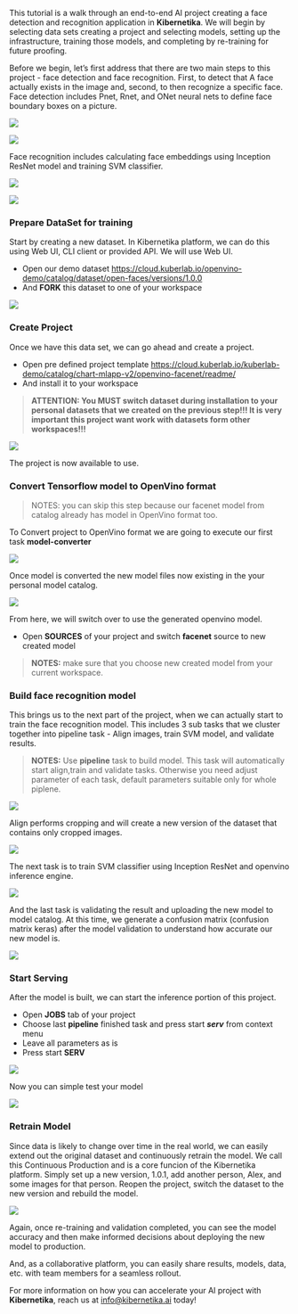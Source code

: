 This tutorial is a walk through an end-to-end AI project creating a face detection and recognition application in **Kibernetika**. We will begin by selecting data sets creating a project and selecting models, setting up the infrastructure, training those models, and completing by re-training for future proofing. 

Before we begin, let’s first address that there are two main steps to this project - face detection and face recognition. First, to detect that A face actually exists in the image and, second, to then recognize a specific face. Face detection includes Pnet, Rnet, and ONet neural nets to define face boundary boxes on a picture.

![](../img/tutorials/openvino/openvino1.png)

![](../img/tutorials/openvino/openvino2.png)

Face recognition includes calculating face embeddings using Inception ResNet model and training SVM classifier.

![](../img/tutorials/openvino/openvino3.png)

![](../img/tutorials/openvino/openvino4.png)

### Prepare DataSet for training

Start by creating a new dataset. In Kibernetika platform, we can do this using Web UI, CLI client or provided API. We will use Web UI.

* Open our demo dataset https://cloud.kuberlab.io/openvino-demo/catalog/dataset/open-faces/versions/1.0.0
* And **FORK** this dataset to one of your workspace

![](../img/tutorials/openvino-face/dataset1.gif)


### Create Project

Once we have this data set, we can go ahead and create a project. 

* Open pre defined project template https://cloud.kuberlab.io/kuberlab-demo/catalog/chart-mlapp-v2/openvino-facenet/readme/
* And install it to your workspace

> __ATTENTION: You MUST switch dataset during installation to your personal datasets that we created on the previous step!!! It is very important this project want work with datasets form other workspaces!!!__

![](../img/tutorials/openvino-face/create1.gif)

The project is now available to use.

### Convert Tensorflow model to OpenVino format

> NOTES: you can skip this step because our facenet model from catalog already has model in OpenVino format too.

To Convert project to OpenVino format we are going to execute our first task __model-converter__

![](../img/tutorials/openvino-face/convert1.gif)


Once model is converted the new model files now existing in the your personal model catalog.

![](../img/tutorials/openvino-face/convert2.gif)


From here, we will switch over to use the generated openvino model. 

* Open __SOURCES__ of your project and switch __facenet__ source to new created model

>__NOTES:__ make sure that you choose new created model from your current workspace.


### Build face recognition model

This brings us to the next part of the project, when we can actually start to train the face recognition model. This includes 3 sub tasks that we cluster together into pipeline task - Align images, train SVM model, and validate results.

>__NOTES:__ Use __pipeline__ task to build model. This task will automatically start align,train and validate tasks. Otherwise you need adjust parameter of each task, default parameters suitable only for whole piplene. 

![](../img/tutorials/openvino/openvino20.png)

Align performs cropping and will create a new version of the dataset that contains only cropped images.

![](../img/tutorials/openvino/openvino21.png)

The next task is to train SVM classifier using  Inception ResNet and openvino inference engine.

![](../img/tutorials/openvino/openvino22.png)

And the last task is validating the result and uploading the new model to model catalog. At this time, we generate a confusion matrix (confusion matrix keras) after the model validation to understand how accurate our new model is. 

![](../img/tutorials/openvino/openvino23.png)

### Start Serving

After the model is built, we can start the inference portion of this project. 

* Open __JOBS__ tab of your project
* Choose last __pipeline__ finished task and press start ___serv___ from context menu
* Leave all parameters as is
* Press start __SERV__

![](../img/tutorials/openvino-face/serv1.gif)

Now you can simple test your model

![](../img/tutorials/openvino-face/serv2.gif)

### Retrain Model
Since data is likely to change over time in the real world, we can easily extend out the original dataset and continuously retrain the model. We call this Continuous Production and is a core funcion of the Kibernetika platform. Simply set up a new version, 1.0.1, add another person, Alex, and some images for that person. Reopen the project, switch the dataset to the new version and rebuild the model.

![](../img/tutorials/openvino/openvino30.png)

Again, once re-training and validation completed, you can see the model accuracy and then make informed decisions about deploying the new model to production. 

And, as a collaborative platform, you can easily share results, models, data, etc. with team members for a seamless rollout.

For more information on how you can accelerate your AI project with **Kibernetika**, reach us at info@kibernetika.ai today! 

